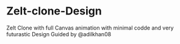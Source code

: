 # Zelt-clone-Design
Zelt Clone with full Canvas animation with minimal codde and very futurastic Design Guided by @adilkhan08
